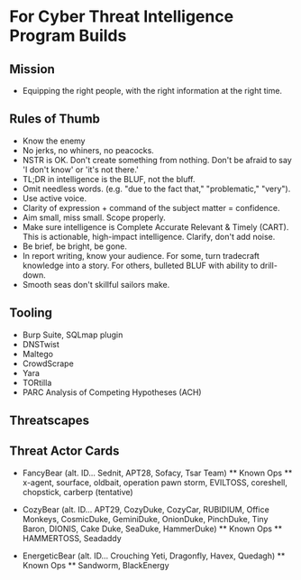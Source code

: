 # For Cyber Threat Intelligence Program Builds
## Mission
* Equipping the right people, with the right information at the right time.

## Rules of Thumb
* Know the enemy
* No jerks, no whiners, no peacocks. 
* NSTR is OK. Don't create something from nothing. Don't be afraid to say 'I don't know' or 'it's not there.' 
* TL;DR in intelligence is the BLUF, not the bluff. 
* Omit needless words. (e.g. "due to the fact that," "problematic," "very").
* Use active voice.
* Clarity of expression + command of the subject matter = confidence.
* Aim small, miss small. Scope properly.
* Make sure intelligence is Complete Accurate Relevant & Timely (CART). This is actionable, high-impact intelligence. Clarify, don't add noise. 
* Be brief, be bright, be gone.
* In report writing, know your audience. For some, turn tradecraft knowledge into a story. For others, bulleted BLUF with ability to drill-down.
* Smooth seas don't skillful sailors make. 

## Tooling
* Burp Suite, SQLmap plugin
* DNSTwist
* Maltego
* CrowdScrape
* Yara
* TORtilla 
* PARC Analysis of Competing Hypotheses (ACH)

## Threatscapes


## Threat Actor Cards
* FancyBear (alt. ID... Sednit, APT28, Sofacy, Tsar Team)
  ** Known Ops
  ** x-agent, sourface, oldbait, operation pawn storm, EVILTOSS, coreshell, chopstick, carberp (tentative)
  
* CozyBear (alt. ID... APT29, CozyDuke, CozyCar, RUBIDIUM, Office Monkeys, CosmicDuke, GeminiDuke, OnionDuke, PinchDuke, Tiny Baron, DIONIS, Cake Duke, SeaDuke, HammerDuke)
  ** Known Ops
  ** HAMMERTOSS, Seadaddy
  
* EnergeticBear (alt. ID... Crouching Yeti, Dragonfly, Havex, Quedagh)
  ** Known Ops
  ** Sandworm, BlackEnergy 
